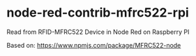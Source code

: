 # node-red-contrib-mfrc522-rpi
Read from RFID-MFRC522 Device in Node Red on Raspberry PI

Based on: https://www.npmjs.com/package/MFRC522-node
